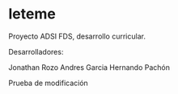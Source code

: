 # leteme
Proyecto ADSI FDS, desarrollo curricular.

Desarrolladores:

Jonathan Rozo
Andres Garcia
Hernando Pachón

Prueba de modificación
